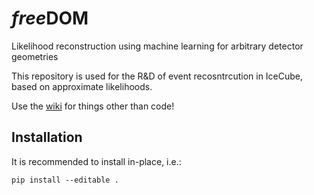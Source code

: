 # *free*DOM

Likelihood reconstruction using machine learning for arbitrary detector geometries

This repository is used for the R&D of event recosntrcution in IceCube, based on approximate likelihoods.

Use the [wiki](https://github.com/philippeller/freeDOM/wiki) for things other than code!


## Installation

It is recommended to install in-place, i.e.:
```
pip install --editable .
```
